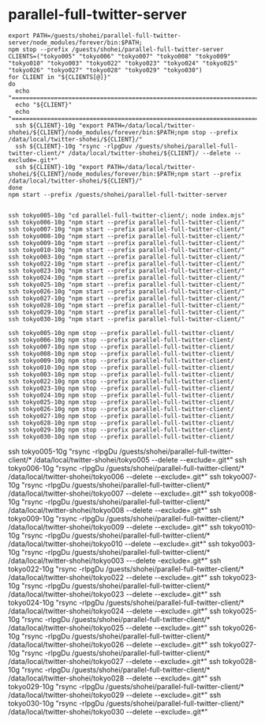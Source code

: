 # parallel-full-twitter-server
```
export PATH=/guests/shohei/parallel-full-twitter-server/node_modules/forever/bin:$PATH;
npm stop --prefix /guests/shohei/parallel-full-twitter-server
CLIENTS=("tokyo005" "tokyo006" "tokyo007" "tokyo008" "tokyo009" "tokyo010" "tokyo003" "tokyo022" "tokyo023" "tokyo024" "tokyo025" "tokyo026" "tokyo027" "tokyo028" "tokyo029" "tokyo030")
for CLIENT in "${CLIENTS[@]}"
do
  echo "========================================================================"
  echo "${CLIENT}"
  echo "========================================================================"
  ssh ${CLIENT}-10g "export PATH=/data/local/twitter-shohei/${CLIENT}/node_modules/forever/bin:$PATH;npm stop --prefix /data/local/twitter-shohei/${CLIENT}/"
  ssh ${CLIENT}-10g "rsync -rlpgDuv /guests/shohei/parallel-full-twitter-client/* /data/local/twitter-shohei/${CLIENT}/ --delete --exclude=.git*"
  ssh ${CLIENT}-10g "export PATH=/data/local/twitter-shohei/${CLIENT}/node_modules/forever/bin:$PATH;npm start --prefix /data/local/twitter-shohei/${CLIENT}/"
done
npm start --prefix /guests/shohei/parallel-full-twitter-server


ssh tokyo005-10g "cd parallel-full-twitter-client/; node index.mjs"
ssh tokyo006-10g "npm start --prefix parallel-full-twitter-client/"
ssh tokyo007-10g "npm start --prefix parallel-full-twitter-client/"
ssh tokyo008-10g "npm start --prefix parallel-full-twitter-client/"
ssh tokyo009-10g "npm start --prefix parallel-full-twitter-client/"
ssh tokyo010-10g "npm start --prefix parallel-full-twitter-client/"
ssh tokyo003-10g "npm start --prefix parallel-full-twitter-client/"
ssh tokyo022-10g "npm start --prefix parallel-full-twitter-client/"
ssh tokyo023-10g "npm start --prefix parallel-full-twitter-client/"
ssh tokyo024-10g "npm start --prefix parallel-full-twitter-client/"
ssh tokyo025-10g "npm start --prefix parallel-full-twitter-client/"
ssh tokyo026-10g "npm start --prefix parallel-full-twitter-client/"
ssh tokyo027-10g "npm start --prefix parallel-full-twitter-client/"
ssh tokyo028-10g "npm start --prefix parallel-full-twitter-client/"
ssh tokyo029-10g "npm start --prefix parallel-full-twitter-client/"
ssh tokyo030-10g "npm start --prefix parallel-full-twitter-client/"
```

```
ssh tokyo005-10g npm stop --prefix parallel-full-twitter-client/
ssh tokyo006-10g npm stop --prefix parallel-full-twitter-client/
ssh tokyo007-10g npm stop --prefix parallel-full-twitter-client/
ssh tokyo008-10g npm stop --prefix parallel-full-twitter-client/
ssh tokyo009-10g npm stop --prefix parallel-full-twitter-client/
ssh tokyo010-10g npm stop --prefix parallel-full-twitter-client/
ssh tokyo003-10g npm stop --prefix parallel-full-twitter-client/
ssh tokyo022-10g npm stop --prefix parallel-full-twitter-client/
ssh tokyo023-10g npm stop --prefix parallel-full-twitter-client/
ssh tokyo024-10g npm stop --prefix parallel-full-twitter-client/
ssh tokyo025-10g npm stop --prefix parallel-full-twitter-client/
ssh tokyo026-10g npm stop --prefix parallel-full-twitter-client/
ssh tokyo027-10g npm stop --prefix parallel-full-twitter-client/
ssh tokyo028-10g npm stop --prefix parallel-full-twitter-client/
ssh tokyo029-10g npm stop --prefix parallel-full-twitter-client/
ssh tokyo030-10g npm stop --prefix parallel-full-twitter-client/
```



ssh tokyo005-10g "rsync -rlpgDu /guests/shohei/parallel-full-twitter-client/* /data/local/twitter-shohei/tokyo005 --delete --exclude=.git*"
ssh tokyo006-10g "rsync -rlpgDu /guests/shohei/parallel-full-twitter-client/* /data/local/twitter-shohei/tokyo006 --delete --exclude=.git*"
ssh tokyo007-10g "rsync -rlpgDu /guests/shohei/parallel-full-twitter-client/* /data/local/twitter-shohei/tokyo007 --delete --exclude=.git*"
ssh tokyo008-10g "rsync -rlpgDu /guests/shohei/parallel-full-twitter-client/* /data/local/twitter-shohei/tokyo008 --delete --exclude=.git*"
ssh tokyo009-10g "rsync -rlpgDu /guests/shohei/parallel-full-twitter-client/* /data/local/twitter-shohei/tokyo009 --delete --exclude=.git*"
ssh tokyo010-10g "rsync -rlpgDu /guests/shohei/parallel-full-twitter-client/* /data/local/twitter-shohei/tokyo010 --delete --exclude=.git*"
ssh tokyo003-10g "rsync -rlpgDu /guests/shohei/parallel-full-twitter-client/* /data/local/twitter-shohei/tokyo003 ---delete -exclude=.git*"
ssh tokyo022-10g "rsync -rlpgDu /guests/shohei/parallel-full-twitter-client/* /data/local/twitter-shohei/tokyo022 --delete --exclude=.git*"
ssh tokyo023-10g "rsync -rlpgDu /guests/shohei/parallel-full-twitter-client/* /data/local/twitter-shohei/tokyo023 --delete --exclude=.git*"
ssh tokyo024-10g "rsync -rlpgDu /guests/shohei/parallel-full-twitter-client/* /data/local/twitter-shohei/tokyo024 --delete --exclude=.git*"
ssh tokyo025-10g "rsync -rlpgDu /guests/shohei/parallel-full-twitter-client/* /data/local/twitter-shohei/tokyo025 --delete --exclude=.git*"
ssh tokyo026-10g "rsync -rlpgDu /guests/shohei/parallel-full-twitter-client/* /data/local/twitter-shohei/tokyo026 --delete --exclude=.git*"
ssh tokyo027-10g "rsync -rlpgDu /guests/shohei/parallel-full-twitter-client/* /data/local/twitter-shohei/tokyo027 --delete --exclude=.git*"
ssh tokyo028-10g "rsync -rlpgDu /guests/shohei/parallel-full-twitter-client/* /data/local/twitter-shohei/tokyo028 --delete --exclude=.git*"
ssh tokyo029-10g "rsync -rlpgDu /guests/shohei/parallel-full-twitter-client/* /data/local/twitter-shohei/tokyo029 --delete --exclude=.git*"
ssh tokyo030-10g "rsync -rlpgDu /guests/shohei/parallel-full-twitter-client/* /data/local/twitter-shohei/tokyo030 --delete --exclude=.git*"
